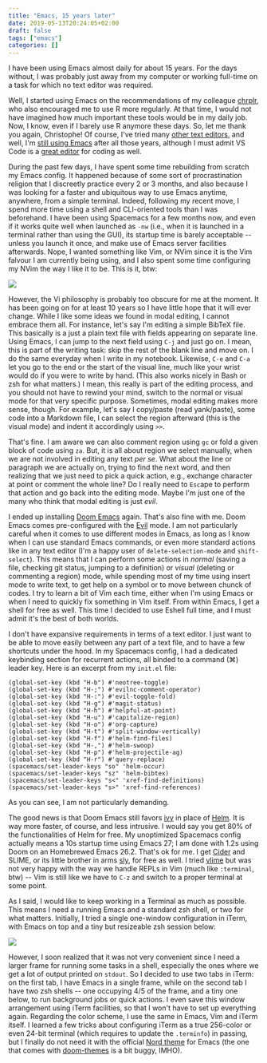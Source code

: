 ```yaml
---
title: "Emacs, 15 years later"
date: 2019-05-13T20:24:05+02:00
draft: false
tags: ["emacs"]
categories: []
---
```


I have been using Emacs almost daily for about 15 years. For the days without, I was probably just away from my computer or working full-time on a task for which no text editor was required.

<!--more-->

Well, I started using Emacs on the recommendations of my colleague [chrplr](http://pallier.org/), who also encouraged me to use R more regularly. At that time, I would not have imagined how much important these tools would be in my daily job. Now, I know, even if I barely use R anymore these days. So, let me thank you again, Christophe! Of course, I've tried many [other text editors](/post/emacs-versus-textmate/), and well, I'm [still using Emacs](/post/why-i-am-still-using-emacs/) after all those years, although I must admit VS Code is a [great editor](/post/vscode-python/) for coding as well.

During the past few days, I have spent some time rebuilding from scratch my Emacs config. It happened because of some sort of procrastination religion that I discreetly practice every 2 or 3 months, and also because I was looking for a faster and ubiquitous way to use Emacs anytime, anywhere, from a simple terminal. Indeed, following my recent move, I spend more time using a shell and CLI-oriented tools than I was beforehand. I have been using Spacemacs for a few months now, and even if it works quite well when launched as `-nw` (i.e., when it is launched in a terminal rather than using the GUI), its startup time is barely acceptable -- unless you launch it once, and make use of Emacs server facilities afterwards. Nope, I wanted something like Vim, or NVim since it is the Vim falvour I am currently being using, and I also spent some time configuring my NVim the way I like it to be. This is it, btw:

![](/img/2019-05-13-21-07-26.png)

However, the Vi philosophy is probably too obscure for me at the moment. It has been going on for at least 10 years so I have little hope that it will ever change. While I like some ideas we found in modal editing, I cannot embrace them all. For instance, let's say I'm editing a simple BibTeX file. This basically is a just a plain text file with fields appearing on separate line. Using Emacs, I can jump to the next field using `C-j` and just go on. I mean, this is part of the writing task: skip the rest of the blank line and move on. I do the same everyday when I write in my notebook. Likewise, `C-e` and `C-a` let you go to the end or the start of the visual line, much like your wrist would do if you were to write by hand. (This also works nicely in Bash or zsh for what matters.) I mean, this really is part of the editing process, and you should not have to rewind your mind, switch to the normal or visual mode for that very specific purpose. Sometimes, modal editing makes more sense, though. For example, let's say I copy/paste (read yank/paste), some code into a Markdown file, I can select the region afterward (this is the visual mode) and indent it accordingly using `>>`.

That's fine. I am aware we can also comment region using `gc` or fold a given block of code using `za`. But, it is all about region we select manually, when we are not involved in editing any text _per se_. What about the line or paragraph we are actually on, trying to find the next word, and then realizing that we just need to pick a quick action, e.g., exchange character at point or comment the whole line? Do I really need to `Esc`ape to perform that action and go back into the editing mode. Maybe I'm just one of the many who think that modal editing is just _evil_.

I ended up installing [Doom Emacs](/post/doom-emacs/) again. That's also fine with me. Doom Emacs comes pre-configured with the [Evil](https://www.emacswiki.org/emacs/Evil) mode. I am not particularly careful when it comes to use different modes in Emacs, as long as I know when I can use standard Emacs commands, or even more standard actions like in any text editor (I'm a happy user of `delete-selection-mode` and `shift-select`). This means that I can perform some actions in _normal_ (saving a file, checking git status, jumping to a definition) or _visual_ (deleting or commenting a region) mode, while spending most of my time using insert mode to write text, to get help on a symbol or to move between chunck of codes. I try to learn a bit of Vim each time, either when I'm using Emacs or when I need to quickly fix something in Vim itself. From within Emacs, I get a shell for free as well. This time I decided to use Eshell full time, and I must admit it's the best of both worlds.

I don't have expansive requirements in terms of a text editor. I just want to be able to move easily between any part of a text file, and to have a few shortcuts under the hood. In my Spacemacs config, I had a dedicated keybinding section for recurrent actions, all binded to a command (⌘) leader key. Here is an excerpt from my `init.el` file:

    (global-set-key (kbd "H-b") #'neotree-toggle)
    (global-set-key (kbd "H-;") #'evilnc-comment-operator)
    (global-set-key (kbd "H-:") #'evil-toggle-fold)
    (global-set-key (kbd "H-g") #'magit-status)
    (global-set-key (kbd "H-h") #'helpful-at-point)
    (global-set-key (kbd "H-u") #'capitalize-region)
    (global-set-key (kbd "H-o") #'org-capture)
    (global-set-key (kbd "H-t") #'split-window-vertically)
    (global-set-key (kbd "H-f") #'helm-find-files)
    (global-set-key (kbd "H-,") #'helm-swoop)
    (global-set-key (kbd "H-p") #'helm-projectile-ag)
    (global-set-key (kbd "H-r") #'query-replace)
    (spacemacs/set-leader-keys "so" 'helm-occur)
    (spacemacs/set-leader-keys "sz" 'helm-bibtex)
    (spacemacs/set-leader-keys "s<" 'xref-find-definitions)
    (spacemacs/set-leader-keys "s>" 'xref-find-references)

As you can see, I am not particularly demanding.

The good news is that Doom Emacs still favors [ivy](https://oremacs.com/swiper/) in place of [Helm](https://emacs-helm.github.io/helm/). It is way more faster, of course, and less intrusive. I would say you get 80% of the functionalities of Helm for free. My unoptimized Spacemacs config actually means a 10s startup time using Emacs 27; I am done with 1.2s using Doom on an Homebrewed Emacs 26.2. That's ok for me. I get [Cider](https://github.com/clojure-emacs/cider) and SLIME, or its little brother in arms [sly](https://github.com/joaotavora/sly), for free as well. I tried [vlime](https://github.com/l04m33/vlime) but was not very happy with the way we handle REPLs in Vim (much like `:terminal`, btw) -- Vim is still like we have to `C-z` and switch to a proper terminal at some point.

As I said, I would like to keep working in a Terminal as much as possible. This means I need a running Emacs and a standard zsh shell, or two for what matters. Initially, I tried a single one-window configuration in iTerm, with Emacs on top and a tiny but resizeable zsh session below:

![](/img/2019-05-07-15-31-49.png)

However, I soon realized that it was not very convenient since I need a larger frame for running some tasks in a shell, especially the ones where we get a lot of output printed on `stdout`. So I decided to use two tabs in iTerm: on the first tab, I have Emacs in a single frame, while on the second tab I have two zsh shells -- one occupying 4/5 of the frame, and a tiny one below, to run background jobs or quick actions. I even save this window arrangement using iTerm facilities, so that I won't have to set up everything again. Regarding the color scheme, I use the same in Emacs, Vim and iTerm itself. I learned a few tricks about configuring iTerm as a true 256-color or even 24-bit terminal (which requires to update the `.terminfo`) in passing, but I finally do not need it with the official [Nord theme](https://www.nordtheme.com) for Emacs (the one that comes with [doom-themes](https://github.com/hlissner/emacs-doom-themes) is a bit buggy, IMHO).
